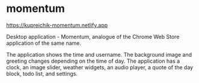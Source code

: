 # momentum
https://kupreichik-momentum.netlify.app

Desktop application - Momentum, analogue of the Chrome Web Store application of the same name.

The application shows the time and username. The background image and greeting changes depending on the time of day.
The application has a clock, an image slider, weather widgets, an audio player, a quote of the day block, todo list, and settings.
